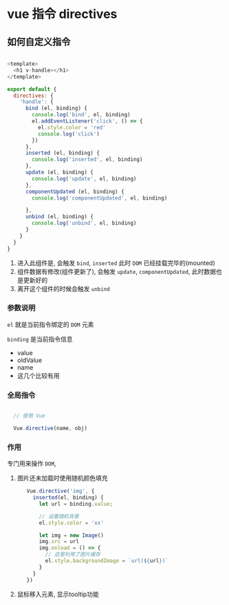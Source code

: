 
# vue 指令 directives

## 如何自定义指令

```javaScript

<template>
  <h1 v-handle></h1>
</template>

export default {
  directives: {
    'handle': {
      bind (el, binding) {
        console.log('bind', el, binding)
        el.addEventListener('click', () => {
          el.style.color = 'red'
          console.log('click')
        })
      },
      inserted (el, binding) {
        console.log('inserted', el, binding)
      },
      update (el, binding) {
        console.log('update', el, binding)
      },
      componentUpdated (el, binding) {
        console.log('componentUpdated', el, binding)

      },
      unbind (el, binding) {
        console.log('unbind', el, binding)
      }
    }
  }
}
```

1. 进入此组件是, 会触发 `bind`, `inserted` 此时 `DOM` 已经挂载完毕的(mounted)
2. 组件数据有修改(组件更新了), 会触发 `update`, `componentUpdated`, 此时数据也是更新好的
3. 离开这个组件的时候会触发 `unbind`

### 参数说明

`el` 就是当前指令绑定的 `DOM` 元素

`binding` 是当前指令信息
  + value
  + oldValue
  + name
  + 这几个比较有用  


### 全局指令

```javaScript

  // 使用 Vue

  Vue.directive(name, obj)

```

### 作用

专门用来操作 `DOM`, 


1. 图片还未加载时使用随机颜色填充
   ```javascript
      Vue.directive('img', {
        inserted(el, binding) {
          let url = binding.value;

          // 设置随机背景
          el.style.color = 'xx'

          let img = new Image()
          img.src = url
          img.onload = () => {
            // 这里利用了图片缓存
            el.style.backgroundImage = `url(${url})`
          }
        }
      })
   ``` 

2. 鼠标移入元素, 显示tooltip功能

